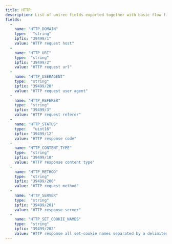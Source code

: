 ```yaml
---
title: HTTP
description: List of unirec fields exported together with basic flow fields on interface by HTTP plugin.
fields:
  -
    name: "HTTP_DOMAIN"
    type:   "string"
    ipfix: "39499/1"
    value: "HTTP request host"
  -
    name: "HTTP_URI"
    type:  "string"
    ipfix: "39499/2"
    value: "HTTP request url"
  -
    name: "HTTP_USERAGENT"
    type:  "string"
    ipfix: "39499/20"
    value: "HTTP request user agent"
  -
    name: "HTTP_REFERER"
    type:  "string"
    ipfix: "39499/3"
    value: "HTTP request referer"
  -
    name: "HTTP_STATUS"
    type:   "uint16"
    ipfix: "39499/12"
    value: "HTTP response code"
  -
    name: "HTTP_CONTENT_TYPE"
    type:  "string"
    ipfix: "39499/10"
    value: "HTTP response content type"
  -
    name: "HTTP_METHOD"
    type:  "string"
    ipfix: "39499/200"
    value: "HTTP request method"
  -
    name: "HTTP_SERVER"
    type:  "string"
    ipfix: "39499/201"
    value: "HTTP response server"
  -
    name: "HTTP_SET_COOKIE_NAMES"
    type:  "string"
    ipfix: "39499/202"
    value: "HTTP response all set-cookie names separated by a delimiter"
---
```

